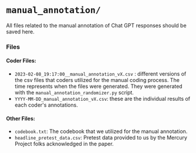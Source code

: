 # `manual_annotation/`

All files related to the manual annotation of Chat GPT responses should be saved here.

### Files

#### Coder Files:
- `2023-02-08_19:17:00__manual_annotation_vX.csv` : different versions of the csv files that coders utilized for the manual coding process. The time represents when the files were generated. They were generated with the `manual_annotation_randomizer.py` script.
- `YYYY-MM-DD_manual_annotation_vX.csv`: these are the individual results of each coder's annotations.

#### Other Files:
- `codebook.txt`: The codebook that we utilized for the manual annotation.
- `headline_pretest_data.csv`: Pretest data provided to us by the Mercury Project folks acknowledged in the paper.
